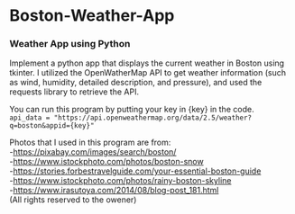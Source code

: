 # Boston-Weather-App
### Weather App using Python

Implement a python app that displays the current weather in Boston using tkinter. I utilized the OpenWatherMap API to get weather information (such as wind, humidity, detailed description, and pressure), and used the requests library to retrieve the API.

You can run this program by putting your key in {key} in the code.<br/>
```api_data = "https://api.openweathermap.org/data/2.5/weather?q=boston&appid={key}"```


Photos that I used in this program are from:<br/>
-https://pixabay.com/images/search/boston/<br/>
-https://www.istockphoto.com/photos/boston-snow<br/>
-https://stories.forbestravelguide.com/your-essential-boston-guide<br/>
-https://www.istockphoto.com/photos/rainy-boston-skyline<br/>
-https://www.irasutoya.com/2014/08/blog-post_181.html<br/>
  (All rights reserved to the owener)
